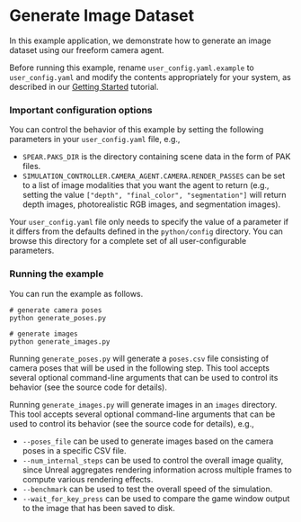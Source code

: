 # Generate Image Dataset

In this example application, we demonstrate how to generate an image dataset using our freeform camera agent.

Before running this example, rename `user_config.yaml.example` to `user_config.yaml` and modify the contents appropriately for your system, as described in our [Getting Started](../../docs/getting_started.md) tutorial.

### Important configuration options

You can control the behavior of this example by setting the following parameters in your `user_config.yaml` file, e.g.,
  - `SPEAR.PAKS_DIR` is the directory containing scene data in the form of PAK files.
  - `SIMULATION_CONTROLLER.CAMERA_AGENT.CAMERA.RENDER_PASSES` can be set to a list of image modalities that you want the agent to return (e.g., setting the value `["depth", "final_color", "segmentation"]` will return depth images, photorealistic RGB images, and segmentation images).

Your `user_config.yaml` file only needs to specify the value of a parameter if it differs from the defaults defined in the `python/config` directory. You can browse this directory for a complete set of all user-configurable parameters.

### Running the example

You can run the example as follows.

```console
# generate camera poses
python generate_poses.py

# generate images
python generate_images.py
```

Running `generate_poses.py` will generate a `poses.csv` file consisting of camera poses that will be used in the following step. This tool accepts several optional command-line arguments that can be used to control its behavior (see the source code for details).

Running `generate_images.py` will generate images in an `images` directory. This tool accepts several optional command-line arguments that can be used to control its behavior (see the source code for details), e.g.,
  - `--poses_file` can be used to generate images based on the camera poses in a specific CSV file.
  - `--num_internal_steps` can be used to control the overall image quality, since Unreal aggregates rendering information across multiple frames to compute various rendering effects.
  - `--benchmark` can be used to test the overall speed of the simulation.
  - `--wait_for_key_press` can be used to compare the game window output to the image that has been saved to disk.
